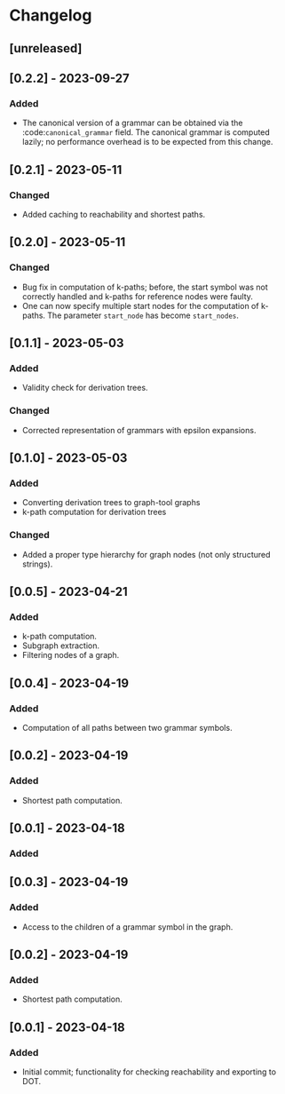 # Changelog

## [unreleased]

## [0.2.2] - 2023-09-27

### Added

- The canonical version of a grammar can be obtained via the :code:`canonical_grammar`
  field. The canonical grammar is computed lazily; no performance overhead is to be
  expected from this change.
 
## [0.2.1] - 2023-05-11

### Changed

- Added caching to reachability and shortest paths.
  
## [0.2.0] - 2023-05-11

### Changed

- Bug fix in computation of k-paths; before, the start symbol was not correctly handled
  and k-paths for reference nodes were faulty.
- One can now specify multiple start nodes for the computation of k-paths. The parameter
  `start_node` has become `start_nodes`.

## [0.1.1] - 2023-05-03

### Added

- Validity check for derivation trees.

### Changed

- Corrected representation of grammars with epsilon expansions.

## [0.1.0] - 2023-05-03

### Added

- Converting derivation trees to graph-tool graphs
- k-path computation for derivation trees

### Changed

- Added a proper type hierarchy for graph nodes (not only structured strings).

## [0.0.5] - 2023-04-21

### Added

- k-path computation.
- Subgraph extraction.
- Filtering nodes of a graph.

## [0.0.4] - 2023-04-19

### Added

- Computation of all paths between two grammar symbols.

## [0.0.2] - 2023-04-19

### Added

- Shortest path computation.

## [0.0.1] - 2023-04-18

### Added
## [0.0.3] - 2023-04-19

### Added

- Access to the children of a grammar symbol in the graph.

## [0.0.2] - 2023-04-19

### Added

- Shortest path computation.

## [0.0.1] - 2023-04-18

### Added

- Initial commit; functionality for checking reachability and exporting to DOT.
